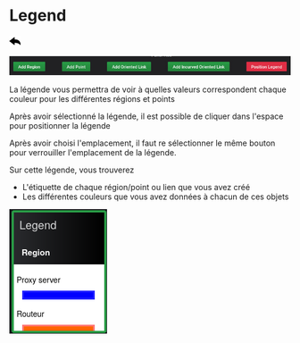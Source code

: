 # Legend
[![](../../screenshots/other/Go-back.png)](README.md)

![legend](../../screenshots/panel/legend.jpg)

La légende vous permettra de voir à quelles valeurs correspondent chaque couleur pour les différentes régions et points

Après avoir sélectionné la légende, il est possible de cliquer dans l'espace pour positionner la légende

Après avoir choisi l'emplacement, il faut re sélectionner le même bouton pour verrouiller l'emplacement de la légende.

Sur cette légende, vous trouverez
- L'étiquette de chaque région/point ou lien que vous avez créé
- Les différentes couleurs que vous avez données à chacun de ces objets


![legend](../../screenshots/panel/legend.png)